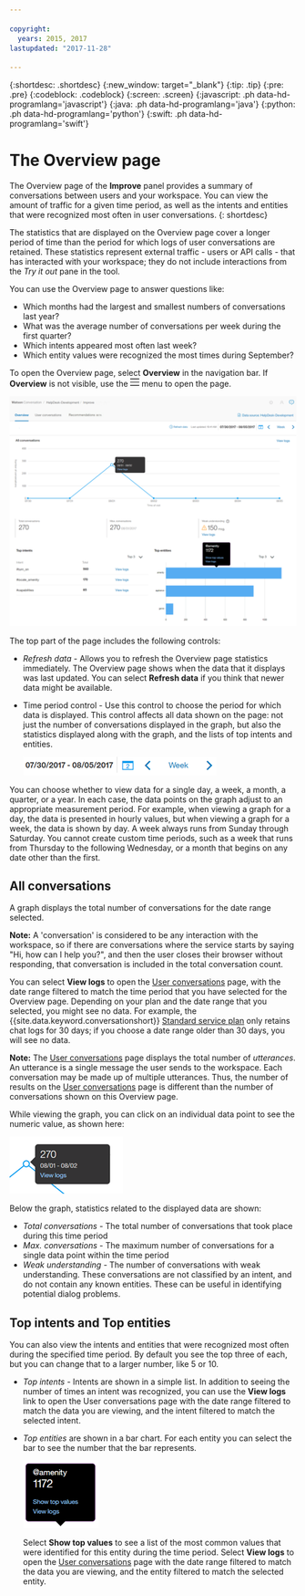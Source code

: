 ```yaml
---

copyright:
  years: 2015, 2017
lastupdated: "2017-11-28"

---
```


{:shortdesc: .shortdesc}
{:new_window: target="_blank"}
{:tip: .tip}
{:pre: .pre}
{:codeblock: .codeblock}
{:screen: .screen}
{:javascript: .ph data-hd-programlang='javascript'}
{:java: .ph data-hd-programlang='java'}
{:python: .ph data-hd-programlang='python'}
{:swift: .ph data-hd-programlang='swift'}

# The Overview page

The Overview page of the **Improve** panel provides a summary of conversations between users and your workspace. You can view the amount of traffic for a given time period, as well as the intents and entities that were recognized most often in user conversations.
{: shortdesc}

The statistics that are displayed on the Overview page cover a longer period of time than the period for which logs of user conversations are retained. These statistics represent external traffic - users or API calls - that has interacted with your workspace; they do not include interactions from the *Try it out* pane in the tool.

You can use the Overview page to answer questions like:

* Which months had the largest and smallest numbers of conversations last year?
* What was the average number of conversations per week during the first quarter?
* Which intents appeared most often last week?
* Which entity values were recognized the most times during September?

To open the Overview page, select **Overview** in the navigation bar. If **Overview** is not visible, use the ![Menu](images/Menu_16.png) menu to open the page.

  ![Overview page](images/oview.png)

The top part of the page includes the following controls:

* *Refresh data* - Allows you to refresh the Overview page statistics immediately. The Overview page shows when the data that it displays was last updated. You can select **Refresh data** if you think that newer data might be available.
* Time period control - Use this control to choose the period for which data is displayed.  This control affects all data shown on the page: not just the number of conversations displayed in the graph, but also the statistics displayed along with the graph, and the lists of top intents and entities.

  ![Time period control](images/oview-time.png)

You can choose whether to view data for a single day, a week, a month, a quarter, or a year.  In each case, the data points on the graph adjust to an appropriate measurement period.  For example, when viewing a graph for a day, the data is presented in hourly values, but when viewing a graph for a week, the data is shown by day.  A week always runs from Sunday through Saturday.  You cannot create custom time periods, such as a week that runs from Thursday to the following Wednesday, or a month that begins on any date other than the first.

## All conversations

A graph displays the total number of conversations for the date range selected.

**Note:** A 'conversation' is considered to be any interaction with the workspace, so if there are conversations where the service starts by saying "Hi, how can I help you?", and then the user closes their browser without responding, that conversation is included in the total conversation count.

You can select **View logs** to open the [User conversations](logs_convo.html) page, with the date range filtered to match the time period that you have selected for the Overview page. Depending on your plan and the date range that you selected, you might see no data. For example, the {{site.data.keyword.conversationshort}} [Standard service plan](logs_convo.html#log-limits) only retains chat logs for 30 days; if you choose a date range older than 30 days, you will see no data.

**Note:** The [User conversations](logs_convo.html) page displays the total number of *utterances*. An utterance is a single message the user sends to the workspace. Each conversation may be made up of multiple utterances. Thus, the number of results on the [User conversations](logs_convo.html) page is different than the number of conversations shown on this Overview page.

While viewing the graph, you can click on an individual data point to see the numeric value, as shown here:

![Single data point](images/oview-point.png)

Below the graph, statistics related to the displayed data are shown:

* *Total conversations* - The total number of conversations that took place during this time period
* *Max. conversations* - The maximum number of conversations for a single data point within the time period
* *Weak understanding* - The number of conversations with weak understanding. These conversations are not classified by an intent, and do not contain any known entities. These can be useful in identifying potential dialog problems.

## Top intents and Top entities

You can also view the intents and entities that were recognized most often during the specified time period. By default you see the top three of each, but you can change that to a larger number, like 5 or 10.

* *Top intents* - Intents are shown in a simple list.  In addition to seeing the number of times an intent was recognized, you can use the **View logs** link to open the User conversations page with the date range filtered to match the data you are viewing, and the intent filtered to match the selected intent.

* *Top entities* are shown in a bar chart. For each entity you can select the bar to see the number that the bar represents.

  ![Entity data balloon](images/oview-entity.png)

  Select **Show top values** to see a list of the most common values that were identified for this entity during the time period. Select **View logs** to open the [User conversations](logs_convo.html) page with the date range filtered to match the data you are viewing, and the entity filtered to match the selected entity.
